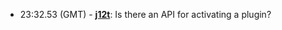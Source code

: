 * <a id="23:32.53">23:32.53 (GMT)</a> - __[j12t](https://github.com/j12t)__: Is there an API for activating a plugin?
